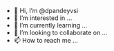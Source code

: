 - 👋 Hi, I’m @dpandeyvsi
- 👀 I’m interested in ...
- 🌱 I’m currently learning ...
- 💞️ I’m looking to collaborate on ...
- 📫 How to reach me ...

<!---
dpandeyvsi/dpandeyvsi is a ✨ special ✨ repository because its `README.md` (this file) appears on your GitHub profile.
You can click the Preview link to take a look at your changes.
--->
